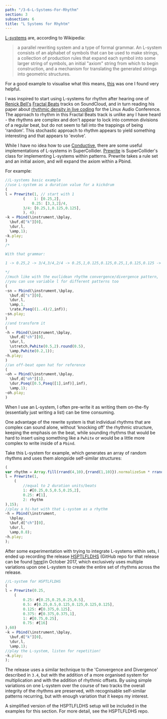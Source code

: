 ```yaml
---
path: "/3-6-L-Systems-For-Rhythm"
section: 3
subsection: 6
title: "L Systems for Rhyhtm"
---
```


[L-systems](https://en.wikipedia.org/wiki/L-system) are, according to Wikipedia:

> a parallel rewriting system and a type of formal grammar. An L-system consists of an alphabet of symbols that can be used to make strings, a collection of production rules that expand each symbol into some larger string of symbols, an initial "axiom" string from which to begin construction, and a mechanism for translating the generated strings into geometric structures.

For a good example to visualise what this means, [this](https://en.wikipedia.org/wiki/L-system#Example_1:_Algae) was one I found very helpful.

I was inspired to start using L-systems for rhythm after hearing one of [Renick Bell's](http://www.renickbell.net) [Fractal Beats](https://soundcloud.com/renick/fractal-beats-151212-edit) tracks on SoundCloud, and in turn reading his paper about [rhythmic density in live coding](http://lac.linuxaudio.org/2014/papers/38.pdf) for the Linux Audio Conference. The approach to rhythm in this Fractal Beats track is unlike any I have heard - the rhythms are complex and don't appear to lock into common divisions of a regular beat, but do not seem to fall into the trappings of being 'random'. This stochastic approach to rhythm appears to yield something interesting and that appears to 'evolve'.

While I have no idea how to use [Conductive](https://hackage.haskell.org/package/conductive-base), there are some useful implementations of L-systems in SuperCollider. [Prewrite](http://doc.sccode.org/Classes/Prewrite.html) is SuperCollider's class for implementing L-systems within patterns. Prewrite takes a rule set and an initial axiom, and will expand the axiom within a Pbind.

For example:

```javascript
//L-systems basic example
//use L-system as a duration value for a kickdrum
(
l = Prewrite(1, // start with 1
        (    1: [0.25,2],
            0.25: [3,3,2]/4,
		3/4: [0.25,1,0.125,0.125],
        ), 4);
~k = Pbind(\instrument,\bplay,
  \buf,d["k"][0],
  \dur,l,
  \amp,1);
~k.play;
)
/*

With that grammar:

1 -> 0.25,2 -> 3/4,3/4,2/4 -> 0.25,1,0.125,0.125,0.25,1,0.125,0.125 -> etc.

*/
//much like with the euclidean rhythm convergence/divergence pattern,
//you can use variable l for different patterns too
(
~sn = Pbind(\instrument,\bplay,
  \buf,d["s"][0],
  \dur,l,
  \amp,1,
  \rate,Pseq((1..4)/2,inf));
~sn.play;
)
//and transform it
(
~h = Pbind(\instrument,\bplay,
  \buf,d["ch"][0],
  \dur,l,
  \stretch,Pwhite(0.5,2).round(0.5),
  \amp,Pwhite(0.2,1));
~h.play;
)
//an off-beat open hat for reference
(
~oh = Pbind(\instrument,\bplay,
  \buf,d["oh"][1],
  \dur,Pseq([0.5,Pseq([1],inf)],inf),
  \amp,1);
~oh.play;
)
```

When I use an L-system, I often pre-write it as writing them on-the-fly (essentially just writing a list) can be time consuming.

One advantage of the rewrite system is that individual rhythms that are complex can sound alone, without 'knocking off' the rhythmic structure, keeping the emphasis on the beat, while sounding rhythms that would be hard to insert using something like a `Pwhite` or would be a little more complex to write inside of a `Pbind`.

Take this L-system for example, which generates an array of random rhythms and uses them alongside self-similar structures:

```javascript
(
var rhythm = Array.fill(rrand(4,10),{rrand(1,10)}).normalizeSum * rrand(1,4);
l = Prewrite(1,
	(
		//equal to 2 duration units/beats
		1: #[0.25,0.5,0.5,0.25,2],
		0.25: #[1],
		2: rhythm
),15);
//play a hi-hat with that L-system as a rhythm
~h = Pbind(\instrument,
  \bplay,
  \buf,d["ch"][0],
  \dur,l,
  \amp,0.8);
~h.play;
);
```

After some experimentation with trying to integrate L-systems within sets, I ended up recording the release [HSPTLFLDHS](https://co34pt.bandcamp.com/album/hsptlfldhs) (GitHub repo for that release can be found [here](https://github.com/theseanco/hsptlfldhs))in October 2017, which exclusively uses multiple variations upon one L-system to create the entire set of rhythms across the release.

```javascript
//L-system for HSPTLFLDHS
(
l = Prewrite(0.25,
	(
		0.25: #[0.25,0.25,0.25,0.5],
		0.5: #[0.25,0.5,0.125,0.125,0.125,0.125],
		0.125: #[0.375,0.125],
		0.375: #[0.375,0.375,1],
		1: #[0.75,0.25],
		0.75: #[16]
),60)
~k = Pbind(\instrument,\bplay,
  \buf,d["k"][0],
  \dur,l,
  \amp,1);
//play the L-system, listen for repetition!
~k.play;
);
```

The release uses a similar technique to the 'Convergence and Divergence' described in `3.4`, but with the addition of a more organised system for multiplication and with the addition of rhythmic offsets. By using simple variations on one L-system over the course of two tracks the overall integrity of the rhythms are preserved, with recognisable self-similar patterns recurring, but with enough variation that it keeps my interest.

A simplified version of the HSPTLFLDHS setup will be included in the examples for this section. For more detail, see the HSPTLFLDHS repo.
